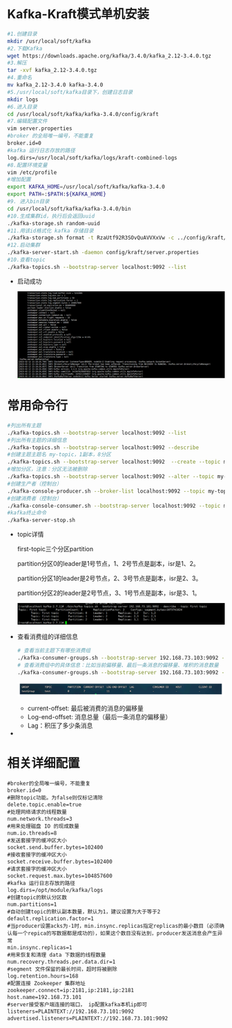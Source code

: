 # Kafka-Kraft模式单机安装

```bash
#1.创建目录
mkdir /usr/local/soft/kafka
#2.下载Kafka
wget https://downloads.apache.org/kafka/3.4.0/kafka_2.12-3.4.0.tgz
#3.解压
tar -xvf kafka_2.12-3.4.0.tgz
#4.重命名
mv kafka_2.12-3.4.0 kafka-3.4.0
#5./usr/local/soft/kafka目录下，创建日志目录
mkdir logs  
#6.进入目录
cd /usr/local/soft/kafka/kafka-3.4.0/config/kraft
#7.编辑配置文件
vim server.properties
#broker 的全局唯一编号，不能重复
broker.id=0
#kafka 运行日志存放的路径
log.dirs=/usr/local/soft/kafka/logs/kraft-combined-logs
#8.配置环境变量
vim /etc/profile
#增加配置
export KAFKA_HOME=/usr/local/soft/kafka/kafka-3.4.0
export PATH=:$PATH:${KAFKA_HOME}
#9. 进入bin目录
cd /usr/local/soft/kafka/kafka-3.4.0/bin
#10.生成集群id，执行后会返回uuid
./kafka-storage.sh random-uuid
#11.用该id格式化 kafka 存储目录
./kafka-storage.sh format -t RzaUtf92R3SOvQuAVVXxVw -c ../config/kraft/server.properties
#12.启动集群
./kafka-server-start.sh -daemon config/kraft/server.properties
#10.查看topic
./kafka-topics.sh --bootstrap-server localhost:9092 --list
```

- 启动成功

  ![](images/3.4.0/单机启动成功-01.png)

# 常用命令行

```bash
#列出所有主题
./kafka-topics.sh --bootstrap-server localhost:9092 --list
#列出所有主题的详细信息
./kafka-topics.sh --bootstrap-server localhost:9092 --describe
#创建主题主题名 my-topic，1副本，8分区
./kafka-topics.sh --bootstrap-server localhost:9092  --create --topic my-topic --replication-factor 1 --partitions 8
#增加分区，注意：分区无法被删除
./kafka-topics.sh --bootstrap-server localhost:9092 --alter --topic my-topic --partitions 16
#创建生产者（控制台）
./kafka-console-producer.sh --broker-list localhost:9092 --topic my-topic
#创建消费者（控制台）
./kafka-console-consumer.sh --bootstrap-server localhost:9092 --topic my-topic --from-beginning --consumer.config ../config/consumer.properties
#kafka终止命令
./kafka-server-stop.sh 
```

- topic详情

  first-topic三个分区partition

  partition分区0的leader是1号节点，1、2号节点是副本，isr是1、2。

  partition分区1的leader是2号节点，2、3号节点是副本，isr是2、3。

  partition分区2的leader是2号节点，3、1号节点是副本，isr是3、1。

  ![](images/topic详情-1.png)
  
- 查看消费组的详细信息

  ```bash
  # 查看当前主题下有哪些消费组
  ./kafka-consumer-groups.sh --bootstrap-server 192.168.73.103:9092 --list
  # 查看消费组中的具体信息：⽐如当前偏移量、最后⼀条消息的偏移量、堆积的消息数量
  ./kafka-consumer-groups.sh --bootstrap-server 192.168.73.103:9092 --describe --group testGroup
  ```

  ![](images/消费组详细信息-1.png)

  - current-offset: 最后被消费的消息的偏移量
  - Log-end-offset: 消息总量（最后⼀条消息的偏移量）
  - Lag：积压了多少条消息

- 

# 相关详细配置

```properties
#broker的全局唯一编号，不能重复
broker.id=0
#删除topic功能。为false则仅标记清除
delete.topic.enable=true
#处理网络请求的线程数量
num.network.threads=3
#用来处理磁盘 IO 的现成数量
num.io.threads=8
#发送套接字的缓冲区大小
socket.send.buffer.bytes=102400
#接收套接字的缓冲区大小
socket.receive.buffer.bytes=102400
#请求套接字的缓冲区大小
socket.request.max.bytes=104857600
#kafka 运行日志存放的路径
log.dirs=/opt/module/kafka/logs
#创建topic的默认分区数
num.partitions=1
#⾃动创建topic的默认副本数量，默认为1，建议设置为⼤于等于2
default.replication.factor=1
#当producer设置acks为-1时，min.insync.replicas指定replicas的最⼩数⽬（必须确认每⼀个repica的写数据都是成功的），如果这个数⽬没有达到，producer发送消息会产⽣异常
min.insync.replicas=1
#用来恢复和清理 data 下数据的线程数量
num.recovery.threads.per.data.dir=1
#segment 文件保留的最长时间，超时将被删除
log.retention.hours=168
#配置连接 Zookeeper 集群地址
zookeeper.connect=ip:2181,ip:2181,ip:2181
host.name=192.168.73.101
#server接受客户端连接的端⼝， ip配置kafka本机ip即可
listeners=PLAINTEXT://192.168.73.101:9092
advertised.listeners=PLAINTEXT://192.168.73.101:9092
```

